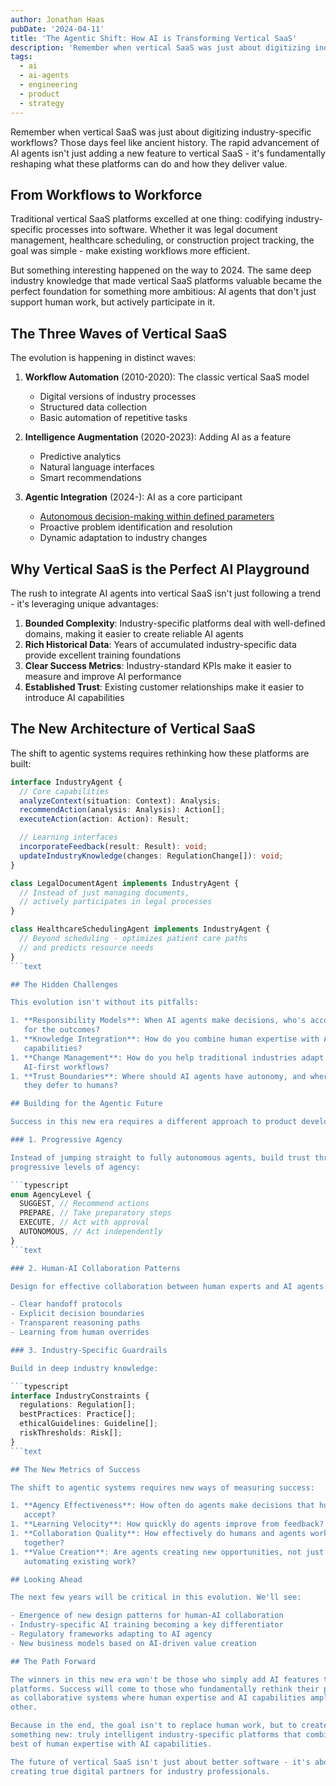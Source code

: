 ```yaml
---
author: Jonathan Haas
pubDate: '2024-04-11'
title: 'The Agentic Shift: How AI is Transforming Vertical SaaS'
description: 'Remember when vertical SaaS was just about digitizing industry-specific workflows. Those days feel like ancient history.'
tags:
  - ai
  - ai-agents
  - engineering
  - product
  - strategy
---
```


Remember when vertical SaaS was just about digitizing industry-specific
workflows? Those days feel like ancient history. The rapid advancement of AI
agents isn't just adding a new feature to vertical SaaS - it's fundamentally
reshaping what these platforms can do and how they deliver value.

## From Workflows to Workforce

Traditional vertical SaaS platforms excelled at one thing: codifying
industry-specific processes into software. Whether it was legal document
management, healthcare scheduling, or construction project tracking, the goal
was simple - make existing workflows more efficient.

But something interesting happened on the way to 2024. The same deep industry
knowledge that made vertical SaaS platforms valuable became the perfect
foundation for something more ambitious: AI agents that don't just support human
work, but actively participate in it.

## The Three Waves of Vertical SaaS

The evolution is happening in distinct waves:

1. **Workflow Automation** (2010-2020): The classic vertical SaaS model
   - Digital versions of industry processes
   - Structured data collection
   - Basic automation of repetitive tasks

1. **Intelligence Augmentation** (2020-2023): Adding AI as a feature
   - Predictive analytics
   - Natural language interfaces
   - Smart recommendations

1. **Agentic Integration** (2024-): AI as a core participant
   - [Autonomous decision-making within defined parameters](/posts/autonomous-security-operations)
   - Proactive problem identification and resolution
   - Dynamic adaptation to industry changes

## Why Vertical SaaS is the Perfect AI Playground

The rush to integrate AI agents into vertical SaaS isn't just following a
trend - it's leveraging unique advantages:

1. **Bounded Complexity**: Industry-specific platforms deal with well-defined
   domains, making it easier to create reliable AI agents
1. **Rich Historical Data**: Years of accumulated industry-specific data provide
   excellent training foundations
1. **Clear Success Metrics**: Industry-standard KPIs make it easier to measure
   and improve AI performance
1. **Established Trust**: Existing customer relationships make it easier to
   introduce AI capabilities

## The New Architecture of Vertical SaaS

The shift to agentic systems requires rethinking how these platforms are built:

````typescript
interface IndustryAgent {
  // Core capabilities
  analyzeContext(situation: Context): Analysis;
  recommendAction(analysis: Analysis): Action[];
  executeAction(action: Action): Result;

  // Learning interfaces
  incorporateFeedback(result: Result): void;
  updateIndustryKnowledge(changes: RegulationChange[]): void;
}

class LegalDocumentAgent implements IndustryAgent {
  // Instead of just managing documents,
  // actively participates in legal processes
}

class HealthcareSchedulingAgent implements IndustryAgent {
  // Beyond scheduling - optimizes patient care paths
  // and predicts resource needs
}
```text

## The Hidden Challenges

This evolution isn't without its pitfalls:

1. **Responsibility Models**: When AI agents make decisions, who's accountable
   for the outcomes?
1. **Knowledge Integration**: How do you combine human expertise with AI
   capabilities?
1. **Change Management**: How do you help traditional industries adapt to
   AI-first workflows?
1. **Trust Boundaries**: Where should AI agents have autonomy, and where should
   they defer to humans?

## Building for the Agentic Future

Success in this new era requires a different approach to product development:

### 1. Progressive Agency

Instead of jumping straight to fully autonomous agents, build trust through
progressive levels of agency:

```typescript
enum AgencyLevel {
  SUGGEST, // Recommend actions
  PREPARE, // Take preparatory steps
  EXECUTE, // Act with approval
  AUTONOMOUS, // Act independently
}
```text

### 2. Human-AI Collaboration Patterns

Design for effective collaboration between human experts and AI agents:

- Clear handoff protocols
- Explicit decision boundaries
- Transparent reasoning paths
- Learning from human overrides

### 3. Industry-Specific Guardrails

Build in deep industry knowledge:

```typescript
interface IndustryConstraints {
  regulations: Regulation[];
  bestPractices: Practice[];
  ethicalGuidelines: Guideline[];
  riskThresholds: Risk[];
}
```text

## The New Metrics of Success

The shift to agentic systems requires new ways of measuring success:

1. **Agency Effectiveness**: How often do agents make decisions that humans
   accept?
1. **Learning Velocity**: How quickly do agents improve from feedback?
1. **Collaboration Quality**: How effectively do humans and agents work
   together?
1. **Value Creation**: Are agents creating new opportunities, not just
   automating existing work?

## Looking Ahead

The next few years will be critical in this evolution. We'll see:

- Emergence of new design patterns for human-AI collaboration
- Industry-specific AI training becoming a key differentiator
- Regulatory frameworks adapting to AI agency
- New business models based on AI-driven value creation

## The Path Forward

The winners in this new era won't be those who simply add AI features to their
platforms. Success will come to those who fundamentally rethink their products
as collaborative systems where human expertise and AI capabilities amplify each
other.

Because in the end, the goal isn't to replace human work, but to create
something new: truly intelligent industry-specific platforms that combine the
best of human expertise with AI capabilities.

The future of vertical SaaS isn't just about better software - it's about
creating true digital partners for industry professionals.
````
